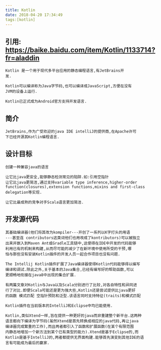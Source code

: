 ```yaml
---
title: Kotlin
date: 2018-04-20 17:34:49
tags:[kotlin]
---
```


## 引用: https://baike.baidu.com/item/Kotlin/1133714?fr=aladdin

    Kotlin 是一个用于现代多平台应用的静态编程语言,有JetBrains开
    发.
    
    Kotlin可以编译称为Java字节码,也可以编译成JavaScript,方便在没有
    JVM的设备上运行.
    
    Kotlin已正式成为Android官方支持开发语言.
    
## 简介

    JetBrains,作为广受欢迎的java IDE intelliJ的提供商,在Apache许可
    下已经开源其Kotlin编程语言.
    
## 设计目标
    
    创建一种兼容java的语言
    
    让它比java更安全,能够静态检测常见的陷阱.如:引用空指针
    让它比java更简洁,通过支持variable type inference,higher-order
    function(closures),extension functions,mixins and first-class
    delegation等实现.
    
    让它比最成熟的竞争对手Scala语言更加简洁.
    
## 开发源代码

    其基础编译器(他们将其改为kompiler---开创了一系列以K字打头的用语
    ---甚至连 contributors这类词他们也用改成了kontributors)可以被独立
    出来并嵌入到Maven Ant或Gradle工具链中,这使得在IDE中开发的代码能够
    利用已有的机制来构建,从而尽可能的减少了在新环境中使用所受的干预,哪
    怕与那些没有安装Kotlin插件的开发人员一起合作项目也没有问题.
    
    The Intellij Kotlin插件扩展了Java编译器使得Kotlin代码能够得以编写 
    编译和调试.除此之外,关于基本的Java集合,已经有编写好的帮助函数,可以
    更顺畅地衔接在java8中出现的集合扩展.
    
    有两篇文章对Kotlin与Java以及Scala分别进行了比较,对各自特性和异同进
    行了对比.即便Scala可能还是更为强大些,Kotlin还是尝试提供比java更好
    的函数 模式匹配 空指针预防和泛型.该语言同时支持特征(traits)和模式匹配
    
    Kotlin插件在当前版本的IntelliJ和Eclipse中均已能使用.
    
    Kotlin,类似Xtend一样,旨在提供一种更好的java而非重建整个新平台.这两种
    语言都向下编译为字节码(虽然Xtend是首先转换成相应的java代码,再让java
    编译器完成繁重的工作),而且两者都引入了函数和扩展函数(在某个有限范围
    内静态地增加一个新方法到某个已有类型的能力).Xtend是基于Eclipse的,而
    Kotlin是基于IntelliJ的,两者都提供无界面构建.能够首先演变到其他IDE的语
    言有可能成为最后的赢家.
    
    
    
    
    
    

